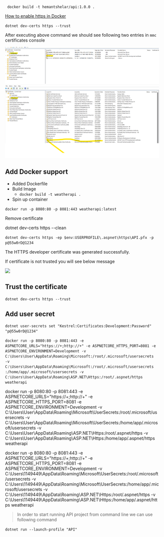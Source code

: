 ` docker build -t hemantshelar/api:1.0.0 .`

[How to enable https in Docker](https://www.youtube.com/watch?v=lcaDDxJv260)

`dotnet dev-certs https --trust`

After executing above command we should see following two entries in `mmc` certificates console

<img src='./imgs/PersonalCertificates.png'>

<img src='./imgs/TrustedRootCACertificates.png'>


## Add Docker support

 - Added Dockerfile
 - Build Image
	- `docker build -t weatherapi .`
- Spin up container

`docker run -p 8080:80 -p 8081:443 weatherapi:latest`

Remove certificate

 dotnet dev-certs https --clean

 `dotnet dev-certs https -ep $env:USERPROFILE\.aspnet\https\API.pfx -p p@55w0rD@1234`

The HTTPS developer certificate was generated successfully.

If certificate is not trusted you will see below message

<img src='./imgs/NotSecure.png'>

## Trust the certificate

`dotnet dev-certs https --trust`


## Add user secret

`dotnet user-secrets set "Kestrel:Certificates:Development:Password" "p@55w0rD@1234"`

`docker run -p 8080:80 -p 8081:443 -e ASPNETCORE_URLS="https://+;http://+" -e ASPNETCORE_HTTPS_PORT=8081 -e ASPNETCORE_ENVIRONMENT=Development -v C:\Users\User\AppData\Roaming\Microsoft:/root/.microsoft/usersecrets  -v C:\Users\User\AppData\Roaming\Microsoft:/root/.microsoft/usersecrets :/home/app/.microsoft/usersecrets -v C:\Users\User\AppData\Roaming\ASP.NET\Https:/root/.aspnet/https weatherapi`

 docker run -p 8080:80 -p 8081:443 -e ASPNETCORE_URLS="https://+;http://+" -e ASPNETCORE_HTTPS_PORT=8081 -e ASPNETCORE_ENVIRONMENT=Development -v C:\Users\User\AppData\Roaming\Microsoft\UserSecrets:/root/.microsoft/usersecrets  -v C:\Users\User\AppData\Roaming\Microsoft\UserSecrets:/home/app/.microsoft/usersecrets -v C:\Users\User\AppData\Roaming\ASP.NET\Https:/root/.aspnet/https -v C:\Users\User\AppData\Roaming\ASP.NET\Https:/home/app/.aspnet/https  weatherapi


  docker run -p 8080:80 -p 8081:443 -e ASPNETCORE_URLS="https://+;http://+" -e ASPNETCORE_HTTPS_PORT=8081 -e ASPNETCORE_ENVIRONMENT=Development -v C:\Users\1149449\AppData\Roaming\Microsoft\UserSecrets:/root/.microsoft/usersecrets  -v C:\Users\1149449\AppData\Roaming\Microsoft\UserSecrets:/home/app/.microsoft/usersecrets -v C:\Users\1149449\AppData\Roaming\ASP.NET\Https:/root/.aspnet/https -v C:\Users\1149449\AppData\Roaming\ASP.NET\Https:/home/app/.aspnet/https  weatherapi




> In order to start running API project from command line we can use following command

`dotnet run --launch-profile "API"`

